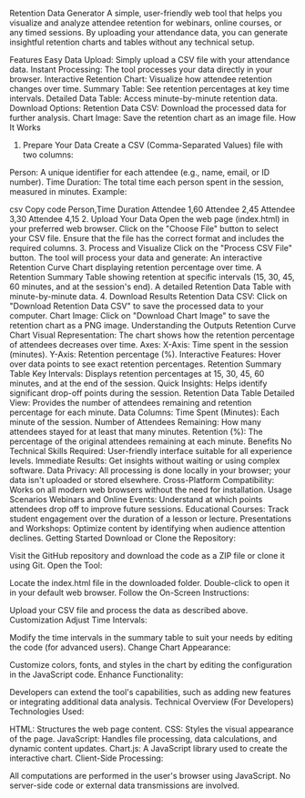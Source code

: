 Retention Data Generator
A simple, user-friendly web tool that helps you visualize and analyze attendee retention for webinars, online courses, or any timed sessions. By uploading your attendance data, you can generate insightful retention charts and tables without any technical setup.

Features
Easy Data Upload: Simply upload a CSV file with your attendance data.
Instant Processing: The tool processes your data directly in your browser.
Interactive Retention Chart: Visualize how attendee retention changes over time.
Summary Table: See retention percentages at key time intervals.
Detailed Data Table: Access minute-by-minute retention data.
Download Options:
Retention Data CSV: Download the processed data for further analysis.
Chart Image: Save the retention chart as an image file.
How It Works
1. Prepare Your Data
Create a CSV (Comma-Separated Values) file with two columns:

Person: A unique identifier for each attendee (e.g., name, email, or ID number).
Time Duration: The total time each person spent in the session, measured in minutes.
Example:

csv
Copy code
Person,Time Duration
Attendee 1,60
Attendee 2,45
Attendee 3,30
Attendee 4,15
2. Upload Your Data
Open the web page (index.html) in your preferred web browser.
Click on the "Choose File" button to select your CSV file.
Ensure that the file has the correct format and includes the required columns.
3. Process and Visualize
Click on the "Process CSV File" button.
The tool will process your data and generate:
An interactive Retention Curve Chart displaying retention percentage over time.
A Retention Summary Table showing retention at specific intervals (15, 30, 45, 60 minutes, and at the session's end).
A detailed Retention Data Table with minute-by-minute data.
4. Download Results
Retention Data CSV: Click on "Download Retention Data CSV" to save the processed data to your computer.
Chart Image: Click on "Download Chart Image" to save the retention chart as a PNG image.
Understanding the Outputs
Retention Curve Chart
Visual Representation: The chart shows how the retention percentage of attendees decreases over time.
Axes:
X-Axis: Time spent in the session (minutes).
Y-Axis: Retention percentage (%).
Interactive Features: Hover over data points to see exact retention percentages.
Retention Summary Table
Key Intervals: Displays retention percentages at 15, 30, 45, 60 minutes, and at the end of the session.
Quick Insights: Helps identify significant drop-off points during the session.
Retention Data Table
Detailed View: Provides the number of attendees remaining and retention percentage for each minute.
Data Columns:
Time Spent (Minutes): Each minute of the session.
Number of Attendees Remaining: How many attendees stayed for at least that many minutes.
Retention (%): The percentage of the original attendees remaining at each minute.
Benefits
No Technical Skills Required: User-friendly interface suitable for all experience levels.
Immediate Results: Get insights without waiting or using complex software.
Data Privacy: All processing is done locally in your browser; your data isn't uploaded or stored elsewhere.
Cross-Platform Compatibility: Works on all modern web browsers without the need for installation.
Usage Scenarios
Webinars and Online Events: Understand at which points attendees drop off to improve future sessions.
Educational Courses: Track student engagement over the duration of a lesson or lecture.
Presentations and Workshops: Optimize content by identifying when audience attention declines.
Getting Started
Download or Clone the Repository:

Visit the GitHub repository and download the code as a ZIP file or clone it using Git.
Open the Tool:

Locate the index.html file in the downloaded folder.
Double-click to open it in your default web browser.
Follow the On-Screen Instructions:

Upload your CSV file and process the data as described above.
Customization
Adjust Time Intervals:

Modify the time intervals in the summary table to suit your needs by editing the code (for advanced users).
Change Chart Appearance:

Customize colors, fonts, and styles in the chart by editing the configuration in the JavaScript code.
Enhance Functionality:

Developers can extend the tool's capabilities, such as adding new features or integrating additional data analysis.
Technical Overview (For Developers)
Technologies Used:

HTML: Structures the web page content.
CSS: Styles the visual appearance of the page.
JavaScript: Handles file processing, data calculations, and dynamic content updates.
Chart.js: A JavaScript library used to create the interactive chart.
Client-Side Processing:

All computations are performed in the user's browser using JavaScript.
No server-side code or external data transmissions are involved.

